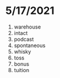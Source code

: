 # 5/17/2021

1. warehouse
2. intact
3. podcast
4. spontaneous
5. whisky
6. toss
7. bonus
8. tuition
